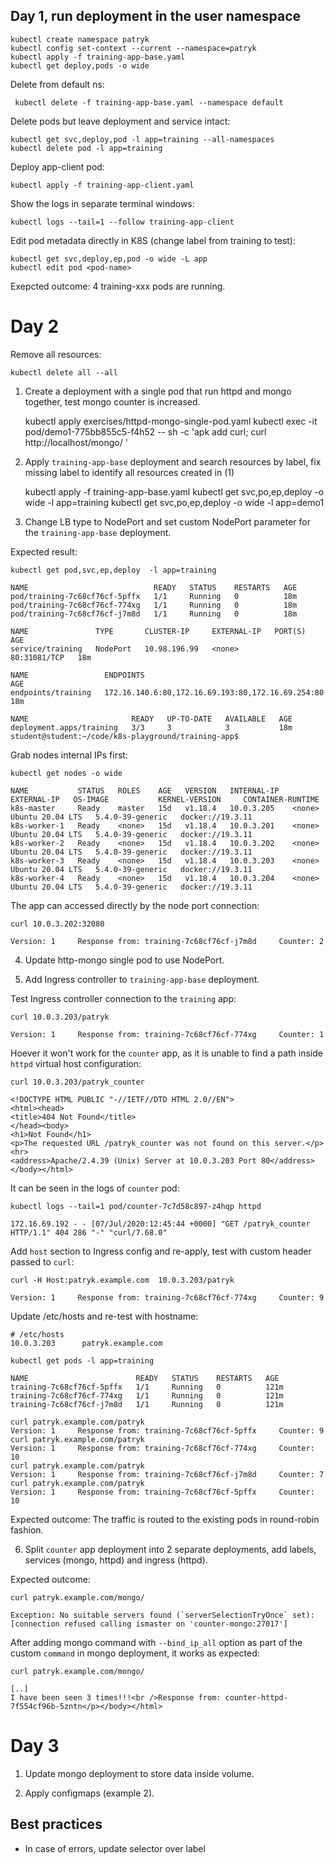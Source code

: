 ## Day 1, run deployment in the user namespace

    kubectl create namespace patryk
    kubectl config set-context --current --namespace=patryk
    kubectl apply -f training-app-base.yaml
    kubectl get deploy,pods -o wide

Delete from default ns:

     kubectl delete -f training-app-base.yaml --namespace default

Delete pods but leave deployment and service intact:

    kubectl get svc,deploy,pod -l app=training --all-namespaces
    kubectl delete pod -l app=training

Deploy app-client pod:

    kubectl apply -f training-app-client.yaml

Show the logs in separate terminal windows:

    kubectl logs --tail=1 --follow training-app-client

Edit pod metadata directly in K8S (change label from training to test):

    kubectl get svc,deploy,ep,pod -o wide -L app
    kubectl edit pod <pod-name>

Exepcted outcome: 4 training-xxx pods are running.

# Day 2

Remove all resources:

    kubectl delete all --all

1. Create a deployment with a single pod that run httpd and mongo together, test mongo counter is increased. 

    kubectl apply exercises/httpd-mongo-single-pod.yaml
    kubectl exec -it pod/demo1-775bb855c5-f4h52 -- sh -c 'apk add curl; curl http://localhost/mongo/ '

2. Apply `training-app-base` deployment and search resources by label, fix missing label to identify all resources created in (1)

    kubectl apply -f training-app-base.yaml
    kubectl get svc,po,ep,deploy -o wide -l app=training
    kubectl get svc,po,ep,deploy -o wide -l app=demo1

3. Change LB type to NodePort and set custom NodePort parameter for the `training-app-base` deployment.

Expected result: 

    kubectl get pod,svc,ep,deploy  -l app=training 
    
    NAME                            READY   STATUS    RESTARTS   AGE
    pod/training-7c68cf76cf-5pffx   1/1     Running   0          18m
    pod/training-7c68cf76cf-774xg   1/1     Running   0          18m
    pod/training-7c68cf76cf-j7m8d   1/1     Running   0          18m

    NAME               TYPE       CLUSTER-IP     EXTERNAL-IP   PORT(S)        AGE
    service/training   NodePort   10.98.196.99   <none>        80:31081/TCP   18m

    NAME                 ENDPOINTS                                           AGE
    endpoints/training   172.16.140.6:80,172.16.69.193:80,172.16.69.254:80   18m

    NAME                       READY   UP-TO-DATE   AVAILABLE   AGE
    deployment.apps/training   3/3     3            3           18m
    student@student:~/code/k8s-playground/training-app$ 

Grab nodes internal IPs first:

    kubectl get nodes -o wide

    NAME           STATUS   ROLES    AGE   VERSION   INTERNAL-IP   EXTERNAL-IP   OS-IMAGE           KERNEL-VERSION     CONTAINER-RUNTIME
    k8s-master     Ready    master   15d   v1.18.4   10.0.3.205    <none>        Ubuntu 20.04 LTS   5.4.0-39-generic   docker://19.3.11
    k8s-worker-1   Ready    <none>   15d   v1.18.4   10.0.3.201    <none>        Ubuntu 20.04 LTS   5.4.0-39-generic   docker://19.3.11
    k8s-worker-2   Ready    <none>   15d   v1.18.4   10.0.3.202    <none>        Ubuntu 20.04 LTS   5.4.0-39-generic   docker://19.3.11
    k8s-worker-3   Ready    <none>   15d   v1.18.4   10.0.3.203    <none>        Ubuntu 20.04 LTS   5.4.0-39-generic   docker://19.3.11
    k8s-worker-4   Ready    <none>   15d   v1.18.4   10.0.3.204    <none>        Ubuntu 20.04 LTS   5.4.0-39-generic   docker://19.3.11

The app can accessed directly by the node port connection:

    curl 10.0.3.202:32080

    Version: 1     Response from: training-7c68cf76cf-j7m8d     Counter: 2 

4. Update http-mongo single pod to use NodePort.

5. Add Ingress controller to `training-app-base` deployment.

Test Ingress controller connection to the `training` app:

    curl 10.0.3.203/patryk

    Version: 1     Response from: training-7c68cf76cf-774xg     Counter: 1

Hoever it won't work for the `counter` app, as it is unable to find a path inside `httpd` virtual host configuration:

    curl 10.0.3.203/patryk_counter

    <!DOCTYPE HTML PUBLIC "-//IETF//DTD HTML 2.0//EN">
    <html><head>
    <title>404 Not Found</title>
    </head><body>
    <h1>Not Found</h1>
    <p>The requested URL /patryk_counter was not found on this server.</p>
    <hr>
    <address>Apache/2.4.39 (Unix) Server at 10.0.3.203 Port 80</address>
    </body></html>

It can be seen in the logs of `counter` pod:

    kubectl logs --tail=1 pod/counter-7c7d58c897-z4hqp httpd
    
    172.16.69.192 - - [07/Jul/2020:12:45:44 +0000] "GET /patryk_counter HTTP/1.1" 404 286 "-" "curl/7.68.0"

Add `host` section to Ingress config and re-apply, test with custom header passed to `curl`:

    curl -H Host:patryk.example.com  10.0.3.203/patryk

    Version: 1     Response from: training-7c68cf76cf-774xg     Counter: 9

Update /etc/hosts and re-test with hostname:

    # /etc/hosts
    10.0.3.203      patryk.example.com

    kubectl get pods -l app=training
    
    NAME                        READY   STATUS    RESTARTS   AGE
    training-7c68cf76cf-5pffx   1/1     Running   0          121m
    training-7c68cf76cf-774xg   1/1     Running   0          121m
    training-7c68cf76cf-j7m8d   1/1     Running   0          121m

    curl patryk.example.com/patryk
    Version: 1     Response from: training-7c68cf76cf-5pffx     Counter: 9 
    curl patryk.example.com/patryk
    Version: 1     Response from: training-7c68cf76cf-774xg     Counter: 10 
    curl patryk.example.com/patryk
    Version: 1     Response from: training-7c68cf76cf-j7m8d     Counter: 7 
    curl patryk.example.com/patryk
    Version: 1     Response from: training-7c68cf76cf-5pffx     Counter: 10 

Expected outcome: The traffic is routed to the existing pods in round-robin fashion.

6. Split `counter` app deployment into 2 separate deployments, add labels, services (mongo, httpd) and ingress (httpd). 

Expected outcome:

    curl patryk.example.com/mongo/

    Exception: No suitable servers found (`serverSelectionTryOnce` set): [connection refused calling ismaster on 'counter-mongo:27017']

After adding mongo command with `--bind_ip_all` option as part of the custom `command` in mongo deployment, it works as expected:

    curl patryk.example.com/mongo/

    [..]
    I have been seen 3 times!!!<br />Response from: counter-httpd-7f554cf96b-5zntn</p></body></html>

# Day 3

1. Update mongo deployment to store data inside volume.

2. Apply configmaps (example 2).

## Best practices

- In case of errors, update selector over label
